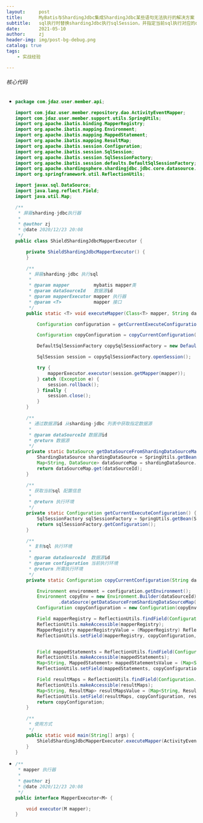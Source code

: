 ```yaml
---
layout:     post
title:      MyBatis与ShardingJdbc集成ShardingJdbc某些语句无法执行的解决方案
subtitle:   sql执行时替换shardingJdbc执行sqlSession，并指定当前sql执行对应的dataSource即可
date:       2021-05-10
author:     zj
header-img: img/post-bg-debug.png
catalog: true
tags:
    - 实战经验

---
```


###### 核心代码

- ```java
  package com.jdaz.user.member.api;
  
  import com.jdaz.user.member.repository.dao.ActivityEventMapper;
  import com.jdaz.user.member.support.utils.SpringUtils;
  import org.apache.ibatis.binding.MapperRegistry;
  import org.apache.ibatis.mapping.Environment;
  import org.apache.ibatis.mapping.MappedStatement;
  import org.apache.ibatis.mapping.ResultMap;
  import org.apache.ibatis.session.Configuration;
  import org.apache.ibatis.session.SqlSession;
  import org.apache.ibatis.session.SqlSessionFactory;
  import org.apache.ibatis.session.defaults.DefaultSqlSessionFactory;
  import org.apache.shardingsphere.shardingjdbc.jdbc.core.datasource.ShardingDataSource;
  import org.springframework.util.ReflectionUtils;
  
  import javax.sql.DataSource;
  import java.lang.reflect.Field;
  import java.util.Map;
  
  /**
   * 屏蔽sharding-jdbc执行器
   *
   * @author zj
   * @date 2020/12/23 20:08
   */
  public class ShieldShardingJdbcMapperExecutor {
  
      private ShieldShardingJdbcMapperExecutor() {
      }
  
      /**
       * 屏蔽sharding-jdbc 执行sql
       *
       * @param mapper         mybatis mapper类
       * @param dataSourceId   数据源id
       * @param mapperExecutor mapper 执行器
       * @param <T>            mapper 接口
       */
      public static <T> void executeMapper(Class<T> mapper, String dataSourceId, MapperExecutor<T> mapperExecutor) {
  
          Configuration configuration = getCurrentExecuteConfiguration();
  
          Configuration copyConfiguration = copyCurrentConfiguration(dataSourceId, configuration);
  
          DefaultSqlSessionFactory copySqlSessionFactory = new DefaultSqlSessionFactory(copyConfiguration);
  
          SqlSession session = copySqlSessionFactory.openSession();
  
          try {
              mapperExecutor.executor(session.getMapper(mapper));
          } catch (Exception e) {
              session.rollback();
          } finally {
              session.close();
          }
      }
  
      /**
       * 通过数据源id 从sharding-jdbc 列表中获取指定数据源
       *
       * @param dataSourceId 数据源id
       * @return 数据源
       */
      private static DataSource getDataSourceFromShardingDataSourceMap(String dataSourceId) {
          ShardingDataSource shardingDataSource = SpringUtils.getBean(ShardingDataSource.class);
          Map<String, DataSource> dataSourceMap = shardingDataSource.getConnection().getDataSourceMap();
          return dataSourceMap.get(dataSourceId);
      }
  
      /**
       * 获取当前sql 配置信息
       *
       * @return 执行环境
       */
      private static Configuration getCurrentExecuteConfiguration() {
          SqlSessionFactory sqlSessionFactory = SpringUtils.getBean(SqlSessionFactory.class);
          return sqlSessionFactory.getConfiguration();
      }
  
      /**
       * 复制sql 执行环境
       *
       * @param dataSourceId  数据源id
       * @param configuration 当前执行环境
       * @return 所需执行环境
       */
      private static Configuration copyCurrentConfiguration(String dataSourceId, Configuration configuration) {
  
          Environment environment = configuration.getEnvironment();
          Environment copyEnv = new Environment.Builder(dataSourceId)
                  .dataSource(getDataSourceFromShardingDataSourceMap(dataSourceId)).transactionFactory(environment.getTransactionFactory()).build();
          Configuration copyConfiguration = new Configuration(copyEnv);
  
          Field mapperRegistry = ReflectionUtils.findField(Configuration.class, "mapperRegistry");
          ReflectionUtils.makeAccessible(mapperRegistry);
          MapperRegistry mapperRegistryValue = (MapperRegistry) ReflectionUtils.getField(mapperRegistry, configuration);
          ReflectionUtils.setField(mapperRegistry, copyConfiguration, mapperRegistryValue);
  
  
          Field mappedStatements = ReflectionUtils.findField(Configuration.class, "mappedStatements");
          ReflectionUtils.makeAccessible(mappedStatements);
          Map<String, MappedStatement> mappedStatementsValue = (Map<String, MappedStatement>) ReflectionUtils.getField(mappedStatements, configuration);
          ReflectionUtils.setField(mappedStatements, copyConfiguration, mappedStatementsValue);
  
          Field resultMaps = ReflectionUtils.findField(Configuration.class, "resultMaps");
          ReflectionUtils.makeAccessible(resultMaps);
          Map<String, ResultMap> resultMapsValue = (Map<String, ResultMap>) ReflectionUtils.getField(resultMaps, configuration);
          ReflectionUtils.setField(resultMaps, copyConfiguration, resultMapsValue);
          return copyConfiguration;
      }
  
      /**
       * 使用方式
       */
      public static void main(String[] args) {
          ShieldShardingJdbcMapperExecutor.executeMapper(ActivityEventMapper.class, "ds1", ActivityEventMapper::selectList);
      }
  }
  
  ```

  

- ```java
  /**
   * mapper 执行器
   *
   * @author zj
   * @date 2020/12/23 20:08
   */
  public interface MapperExecutor<M> {
  
      void executor(M mapper);
  }
  ```

  
